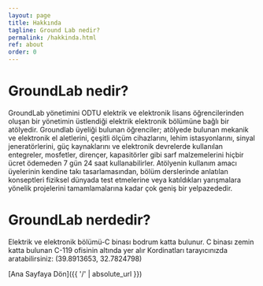 ```yaml
---
layout: page
title: Hakkında
tagline: Ground Lab nedir?
permalink: /hakkinda.html
ref: about
order: 0
---
```

<h1>GroundLab nedir?</h1>
GroundLab yönetimini ODTU elektrik ve elektronik lisans öğrencilerinden oluşan bir yönetimin üstlendiği elektrik elektronik bölümüne bağlı bir atölyedir. Groundlab üyeliği bulunan öğrenciler; atölyede bulunan mekanik ve elektronik el aletlerini, çeşitli ölçüm cihazlarını, lehim istasyonlarını, sinyal jeneratörlerini, güç kaynaklarını ve elektronik devrelerde kullanılan entegreler, mosfetler, dirençer, kapasitörler gibi sarf malzemelerini hiçbir ücret ödemeden 7 gün 24 saat kullanabilirler. Atölyenin kullanım amacı üyelerinin kendine takı tasarlamasından, bölüm derslerinde anlatılan konseptleri fiziksel dünyada test etmelerine veya katıldıkları yarışmalara yönelik projelerini tamamlamalarına kadar çok geniş bir yelpazededir.

<h1>GroundLab nerdedir?</h1>
Elektrik ve elektronik bölümü-C binası bodrum katta bulunur. C binası zemin katta bulunan C-119 ofisinin altında yer alır
Kordinatları tarayıcınızda aratabilirsiniz: (39.8913653, 32.7824798)


[Ana Sayfaya Dön]({{ '/' | absolute_url }})
